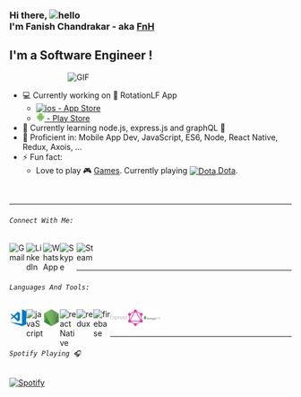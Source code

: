 <!-- ### Hi there, 👋<br/> I'm Fanish Chandrakar - aka [FnH][linkedin] -->
### Hi there, <img alt="hello" src="https://github.com/fanish29/fanish29/blob/master/hello.webp" width="25px"><br/> I'm Fanish Chandrakar - aka [FnH][linkedin]

## I'm a Software Engineer !

<img align="right" alt="GIF" src="https://github.com/fanish29/fanish29/blob/master/coding-freak.gif?raw=true" width="400px" />
<br/>

- 💻 Currently working on 📱 RotationLF App
  - [<img alt="ios" src="https://cdn.jsdelivr.net/npm/simple-icons@v3/icons/apple.svg" width="15px"> - App Store][linkRotationLF-iOS]
  - [<img alt="android" src="https://raw.githubusercontent.com/github/explore/80688e429a7d4ef2fca1e82350fe8e3517d3494d/topics/android/android.png" width="15px"> - Play Store][linkRotationLF-Andriod]
- 🌱 Currently learning node.js, express.js and graphQL 🤣
- 💪 Proficient in: Mobile App Dev, JavaScript, ES6, Node, React Native, Redux, Axois, ...
- ⚡ Fun fact: 
  - Love to play 🎮 [Games][linkSteam]. Currently playing [<img alt="Dota" align="center" src="https://github.com/fanish29/fanish29/blob/master/dota-2.png" width="20px"> Dota][linkDota].

<br/>

---

###### `Connect With Me:`

[<img align="left" width="30px" alt="Gmail"  src="https://cdn.jsdelivr.net/npm/simple-icons@v3/icons/gmail.svg" />][linkGmail]
[<img align="left" width="30px" alt="LinkedIn"  src="https://cdn.jsdelivr.net/npm/simple-icons@v3/icons/linkedin.svg" />][linkedin]
[<img align="left" width="30px" alt="WhatsApp"  src="https://cdn.jsdelivr.net/npm/simple-icons@v3/icons/whatsapp.svg" />][linkWhatsApp]
[<img align="left" width="30px" alt="Skype"  src="https://cdn.jsdelivr.net/npm/simple-icons@v3/icons/skype.svg" />][linkSkype]
[<img align="left" width="30px" alt="Steam"  src="https://cdn.jsdelivr.net/npm/simple-icons@v3/icons/steam.svg" />][linkSteam]

<br/>
<br/>

---

###### `Languages And Tools:`

<img align="left" width="30px" alt="vsCode" src="https://raw.githubusercontent.com/github/explore/80688e429a7d4ef2fca1e82350fe8e3517d3494d/topics/visual-studio-code/visual-studio-code.png" /> 
<img align="left" width="30px" alt="javaScript" src="https://devicons.github.io/devicon/devicon.git/icons/javascript/javascript-original.svg" /> 
<img align="left" width="30px" alt="nodeJS" src="https://raw.githubusercontent.com/github/explore/80688e429a7d4ef2fca1e82350fe8e3517d3494d/topics/nodejs/nodejs.png" /> 
<img align="left" width="30px" alt="reactNative" src="https://reactnative.dev/img/header_logo.svg" /> 
<img align="left" width="30px" alt="redux" src="https://devicons.github.io/devicon/devicon.git/icons/redux/redux-original.svg" />
<!-- <img align="left" width="30px" alt="terminal" src="https://raw.githubusercontent.com/github/explore/80688e429a7d4ef2fca1e82350fe8e3517d3494d/topics/terminal/terminal.png" /> -->
<!-- <img align="left" width="30px" alt="git" src="https://www.vectorlogo.zone/logos/git-scm/git-scm-icon.svg" />  -->
<!-- <img align="left" width="30px" alt="gitHub" src="https://raw.githubusercontent.com/github/explore/78df643247d429f6cc873026c0622819ad797942/topics/github/github.png" />  -->
<img align="left" width="30px" alt="firebase" src="https://www.vectorlogo.zone/logos/firebase/firebase-icon.svg" /> 
<img align="left" width="30px" alt="expressJS" src="https://raw.githubusercontent.com/github/explore/80688e429a7d4ef2fca1e82350fe8e3517d3494d/topics/express/express.png" />
<img align="left" width="30px" alt="graphQL" src="https://raw.githubusercontent.com/github/explore/80688e429a7d4ef2fca1e82350fe8e3517d3494d/topics/graphql/graphql.png" />
<img align="left" width="30px" alt="mongoDB" src="https://raw.githubusercontent.com/github/explore/80688e429a7d4ef2fca1e82350fe8e3517d3494d/topics/mongodb/mongodb.png" />

<br/>
<br/>

---

###### `Spotify Playing 🎧`

[![Spotify](https://novatorem-brown-mu.vercel.app/api/spotify)](https://open.spotify.com/user/g4axfj5meymyt305dr60nvklp)


[linkedin]: https://www.linkedin.com/in/fanishchandrakar/
[linkRotationLF-Andriod]: https://play.google.com/store/apps/details?id=com.and_nanoprecise&hl=en_IN/
[linkRotationLF-iOS]: https://appstoreconnect.apple.com/apps/1451521554/appstore/info/
[linkNanoprecise]: https://www.nanoprecisesc.com/
[linkSteam]: https://steamcommunity.com/id/fnh29/
[linkSkype]: https://join.skype.com/invite/f81p8jJSwVQp/
[linkGmail]: mailto:chandrakarfanish@gmail.com
[linkWhatsApp]: https://wa.me/917869761929
[linkDota]: https://blog.dota2.com/
